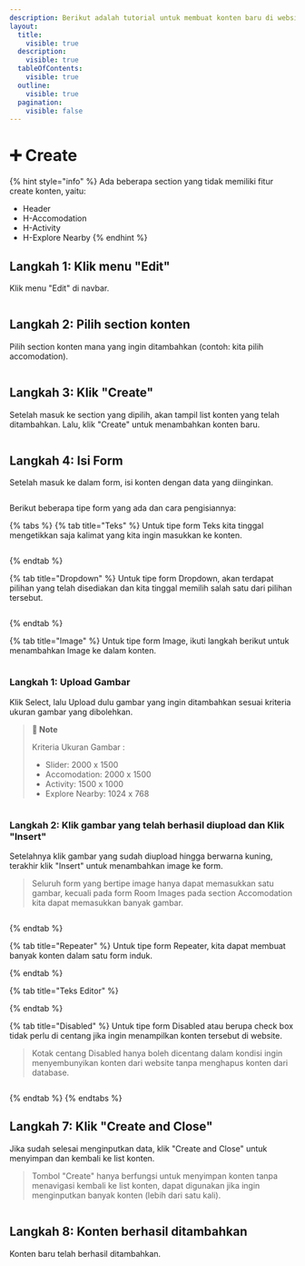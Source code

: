 ```yaml
---
description: Berikut adalah tutorial untuk membuat konten baru di website Kanana.
layout:
  title:
    visible: true
  description:
    visible: true
  tableOfContents:
    visible: true
  outline:
    visible: true
  pagination:
    visible: false
---
```


# ➕ Create

{% hint style="info" %}
Ada beberapa section yang tidak memiliki fitur create konten, yaitu:

* Header
* H-Accomodation
* H-Activity
* H-Explore Nearby
{% endhint %}

## Langkah 1: Klik menu "Edit"

Klik menu "Edit" di navbar.

<figure><img src=".gitbook/assets/1_All.png" alt=""><figcaption></figcaption></figure>

## Langkah 2: Pilih section konten&#x20;

Pilih section konten mana yang ingin ditambahkan (contoh: kita pilih accomodation).

<figure><img src=".gitbook/assets/2_All (1).png" alt=""><figcaption></figcaption></figure>

## Langkah 3: Klik "Create"

Setelah masuk ke section yang dipilih, akan tampil list konten yang telah ditambahkan. Lalu, klik "Create" untuk menambahkan konten baru.

<figure><img src=".gitbook/assets/3_Create (1).png" alt=""><figcaption></figcaption></figure>

## Langkah 4: Isi Form

Setelah masuk ke dalam form, isi konten dengan data yang diinginkan.

<figure><img src=".gitbook/assets/4_Create_New.png" alt=""><figcaption></figcaption></figure>

Berikut beberapa tipe form yang ada dan cara pengisiannya:

{% tabs %}
{% tab title="Teks" %}
Untuk tipe form Teks kita tinggal mengetikkan saja kalimat yang kita ingin masukkan ke konten.

<figure><img src=".gitbook/assets/4_Create_Teks.png" alt=""><figcaption></figcaption></figure>
{% endtab %}

{% tab title="Dropdown" %}
Untuk tipe form Dropdown, akan terdapat pilihan yang telah disediakan dan kita tinggal memilih salah satu dari pilihan tersebut.

<figure><img src=".gitbook/assets/dropdown.png" alt=""><figcaption></figcaption></figure>
{% endtab %}

{% tab title="Image" %}
Untuk tipe form Image, ikuti langkah berikut untuk menambahkan Image ke dalam konten.

<figure><img src=".gitbook/assets/4_Create_Image.png" alt=""><figcaption></figcaption></figure>

### Langkah 1: Upload Gambar

Klik Select, lalu Upload dulu gambar yang ingin ditambahkan sesuai kriteria ukuran gambar yang dibolehkan.

> **📓 Note**
>
> Kriteria Ukuran Gambar :&#x20;
>
> * Slider: 2000 x 1500&#x20;
> * Accomodation: 2000 x 1500&#x20;
> * Activity: 1500 x 1000&#x20;
> * Explore Nearby: 1024 x 768

<div align="center" data-full-width="false"><figure><img src=".gitbook/assets/5-1_Create&#x26;Edit.png" alt=""><figcaption></figcaption></figure></div>

### Langkah 2: Klik gambar yang telah berhasil diupload dan Klik "Insert"

Setelahnya klik gambar yang sudah diupload hingga berwarna kuning, terakhir klik "Insert" untuk menambahkan image ke form.

> Seluruh form yang bertipe image hanya dapat memasukkan satu gambar, kecuali pada form Room Images pada section Accomodation kita dapat memasukkan banyak gambar.

<figure><img src=".gitbook/assets/5-2_Create&#x26;Edit.png" alt=""><figcaption></figcaption></figure>
{% endtab %}

{% tab title="Repeater" %}
Untuk tipe form Repeater, kita dapat membuat banyak konten dalam satu form induk.


{% endtab %}

{% tab title="Teks Editor" %}

{% endtab %}

{% tab title="Disabled" %}
Untuk tipe form Disabled atau berupa check box  tidak perlu di centang jika ingin menampilkan konten tersebut di website.

> Kotak centang Disabled hanya boleh dicentang dalam kondisi ingin menyembunyikan konten dari website tanpa menghapus konten dari database.

<figure><img src=".gitbook/assets/6_Create&#x26;Edit.png" alt=""><figcaption></figcaption></figure>
{% endtab %}
{% endtabs %}

## Langkah 7: Klik "Create and Close"

Jika sudah selesai menginputkan data, klik "Create and Close" untuk menyimpan dan kembali ke list konten.

> Tombol "Create" hanya berfungsi untuk menyimpan konten tanpa menavigasi kembali ke list konten, dapat digunakan jika ingin menginputkan banyak konten (lebih dari satu kali).

<figure><img src=".gitbook/assets/7_Create.png" alt=""><figcaption></figcaption></figure>

## Langkah 8: Konten berhasil ditambahkan

Konten baru telah berhasil ditambahkan.

<figure><img src=".gitbook/assets/8_Create.png" alt=""><figcaption></figcaption></figure>
